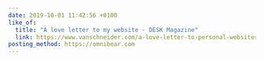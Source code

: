 ```yaml
---
date: 2019-10-01 11:42:56 +0100
like_of:
  title: "A love letter to my website - DESK Magazine"
  link: https://www.vanschneider.com/a-love-letter-to-personal-websites
posting_method: https://omnibear.com
---
```

